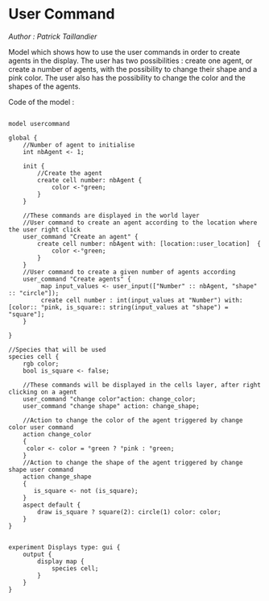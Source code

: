 [//]: # (keyword|operator_not)
[//]: # (keyword|operator_user_input)
[//]: # (keyword|statement_user_command)
[//]: # (keyword|constant_#pink)
[//]: # (keyword|concept_gui)
# User Command


_Author : Patrick Taillandier_

Model which shows how to use the user commands in order to create agents in the display. The user has two possibilities : create one agent, or create a number of agents, with the possibility to change their shape and a pink color. The user also has the possibility to change the color and the shapes of the agents.


Code of the model : 

```

model usercommand

global {
	//Number of agent to initialise
	int nbAgent <- 1;
	
	init {
		//Create the agent
		create cell number: nbAgent {
			color <-°green;
		}
	}
	
	//These commands are displayed in the world layer
	//User command to create an agent according to the location where the user right click
	user_command "Create an agent" {
   		create cell number: nbAgent with: [location::user_location]  {
   			color <-°green;
   		} 
	}
	//User command to create a given number of agents according
	user_command "Create agents" {
		 map input_values <- user_input(["Number" :: nbAgent, "shape" :: "circle"]);
     	 create cell number : int(input_values at "Number") with: [color:: °pink, is_square:: string(input_values at "shape") = "square"];
	}
	
}

//Species that will be used
species cell {
	rgb color;	
	bool is_square <- false; 
	
	//These commands will be displayed in the cells layer, after right clicking on a agent
	user_command "change color"action: change_color;
	user_command "change shape" action: change_shape;
	
	//Action to change the color of the agent triggered by change color user command
	action change_color 
    {
     color <- color = °green ? °pink : °green;
    } 
	//Action to change the shape of the agent triggered by change shape user command
    action change_shape
    {
       is_square <- not (is_square);
    }
	aspect default {
		draw is_square ? square(2): circle(1) color: color;
	}
}


experiment Displays type: gui {
	output {
		display map { 
			species cell;
		}
	}
}
```
